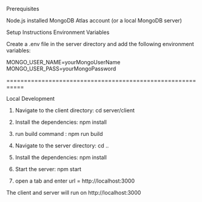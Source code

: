 
Prerequisites

Node.js installed MongoDB Atlas account (or a local MongoDB server)

Setup Instructions Environment Variables

Create a .env file in the server directory and add the following environment variables:

MONGO_USER_NAME=yourMongoUserName MONGO_USER_PASS=yourMongoPassword

===========================================================

Local Development

1. Navigate to the client directory: cd server/client

2. Install the dependencies: npm install

3. run build command : npm run build

4. Navigate to the server directory: cd ..

5. Install the dependencies: npm install

6. Start the server: npm start

7. open a tab and enter url = http://localhost:3000

The client and server will run on http://localhost:3000

